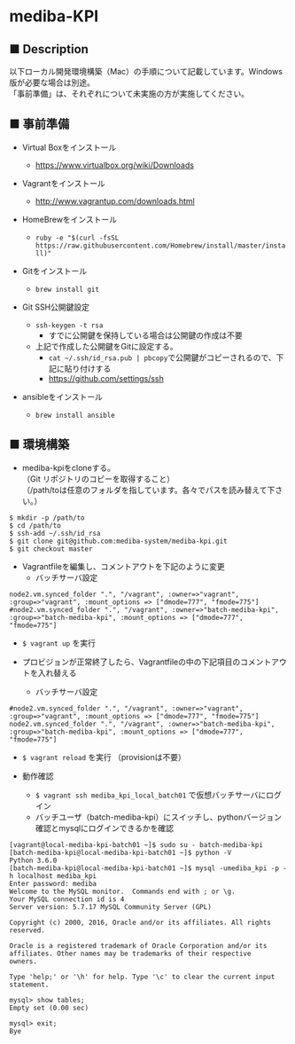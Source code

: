# mediba-KPI

## ■ Description
以下ローカル開発環境構築（Mac）の手順について記載しています。Windows版が必要な場合は別途。  
「事前準備」は、それぞれについて未実施の方が実施してください。

## ■ 事前準備
* Virtual Boxをインストール
    * <https://www.virtualbox.org/wiki/Downloads>

* Vagrantをインストール
    * <http://www.vagrantup.com/downloads.html>

* HomeBrewをインストール
    * `` ruby -e "$(curl -fsSL https://raw.githubusercontent.com/Homebrew/install/master/install)" ``

* Gitをインストール
    * `` brew install git ``

* Git SSH公開鍵設定
    * `` ssh-keygen -t rsa ``
        * すでに公開鍵を保持している場合は公開鍵の作成は不要
    * 上記で作成した公開鍵をGitに設定する。
        * `` cat ~/.ssh/id_rsa.pub | pbcopy ``で公開鍵がコピーされるので、下記に貼り付けする
        * <https://github.com/settings/ssh>

* ansibleをインストール
    * `` brew install ansible ``

## ■ 環境構築
* mediba-kpiをcloneする。  
（Git リポジトリのコピーを取得すること）  
（/path/toは任意のフォルダを指しています。各々でパスを読み替えて下さい。）
```
$ mkdir -p /path/to
$ cd /path/to
$ ssh-add ~/.ssh/id_rsa
$ git clone git@github.com:mediba-system/mediba-kpi.git
$ git checkout master
```

* Vagrantfileを編集し、コメントアウトを下記のように変更
    * バッチサーバ設定
```
node2.vm.synced_folder ".", "/vagrant", :owner=>"vagrant", :group=>"vagrant", :mount_options => ["dmode=777", "fmode=775"]
#node2.vm.synced_folder ".", "/vagrant", :owner=>"batch-mediba-kpi", :group=>"batch-mediba-kpi", :mount_options => ["dmode=777", "fmode=775"]
```

* ```$ vagrant up``` を実行


* プロビジョンが正常終了したら、Vagrantfileの中の下記項目のコメントアウトを入れ替える
    * バッチサーバ設定
```
#node2.vm.synced_folder ".", "/vagrant", :owner=>"vagrant", :group=>"vagrant", :mount_options => ["dmode=777", "fmode=775"]
node2.vm.synced_folder ".", "/vagrant", :owner=>"batch-mediba-kpi", :group=>"batch-mediba-kpi", :mount_options => ["dmode=777", "fmode=775"]
```

* ```$ vagrant reload``` を実行
（provisionは不要）

* 動作確認
  * ```$ vagrant ssh mediba_kpi_local_batch01``` で仮想バッチサーバにログイン
  * バッチユーザ（batch-mediba-kpi）にスイッチし、pythonバージョン確認とmysqlにログインできるかを確認
```
[vagrant@local-mediba-kpi-batch01 ~]$ sudo su - batch-mediba-kpi
[batch-mediba-kpi@local-mediba-kpi-batch01 ~]$ python -V
Python 3.6.0
[batch-mediba-kpi@local-mediba-kpi-batch01 ~]$ mysql -umediba_kpi -p -h localhost mediba_kpi
Enter password: mediba
Welcome to the MySQL monitor.  Commands end with ; or \g.
Your MySQL connection id is 4
Server version: 5.7.17 MySQL Community Server (GPL)

Copyright (c) 2000, 2016, Oracle and/or its affiliates. All rights reserved.

Oracle is a registered trademark of Oracle Corporation and/or its
affiliates. Other names may be trademarks of their respective
owners.

Type 'help;' or '\h' for help. Type '\c' to clear the current input statement.

mysql> show tables;
Empty set (0.00 sec)

mysql> exit;
Bye
```
